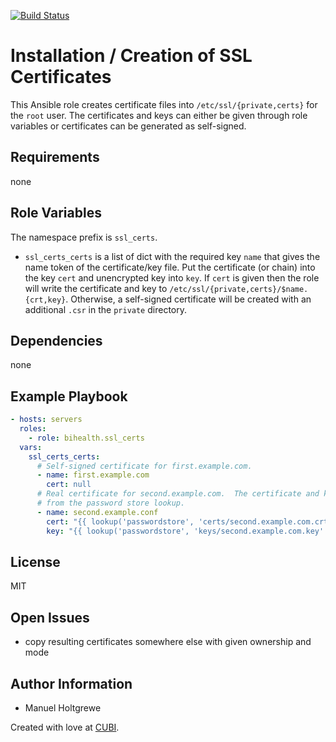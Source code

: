 [![Build Status](https://travis-ci.org/bihealth/ansible-role-ssl-certs.svg?branch=master)](https://travis-ci.org/bihealth/ansible-role-ssl-certs)

# Installation / Creation of SSL Certificates

This Ansible role creates certificate files into `/etc/ssl/{private,certs}` for the `root` user.
The certificates and keys can either be given through role variables or certificates can be generated as self-signed.

## Requirements

none

## Role Variables

The namespace prefix is `ssl_certs`.

- `ssl_certs_certs` is a list of dict with the required key `name` that gives the name token of the certificate/key file.
   Put the certificate (or chain) into the key `cert` and unencrypted key into `key`.
   If `cert` is given then the role will write the certificate and key to `/etc/ssl/{private,certs}/$name.{crt,key}`.
   Otherwise, a self-signed certificate will be created with an additional `.csr` in the `private` directory.

## Dependencies

none

## Example Playbook

```yaml
- hosts: servers
  roles:
    - role: bihealth.ssl_certs
  vars:
    ssl_certs_certs:
      # Self-signed certificate for first.example.com.
      - name: first.example.com
        cert: null
      # Real certificate for second.example.com.  The certificate and key both come
      # from the password store lookup.
      - name: second.example.conf
        cert: "{{ lookup('passwordstore', 'certs/second.example.com.crt' }}"
        key: "{{ lookup('passwordstore', 'keys/second.example.com.key' }}"
```

## License

MIT

## Open Issues

- copy resulting certificates somewhere else with given ownership and mode

## Author Information

- Manuel Holtgrewe

Created with love at [CUBI](https://www.cubi.bihealth.org).
